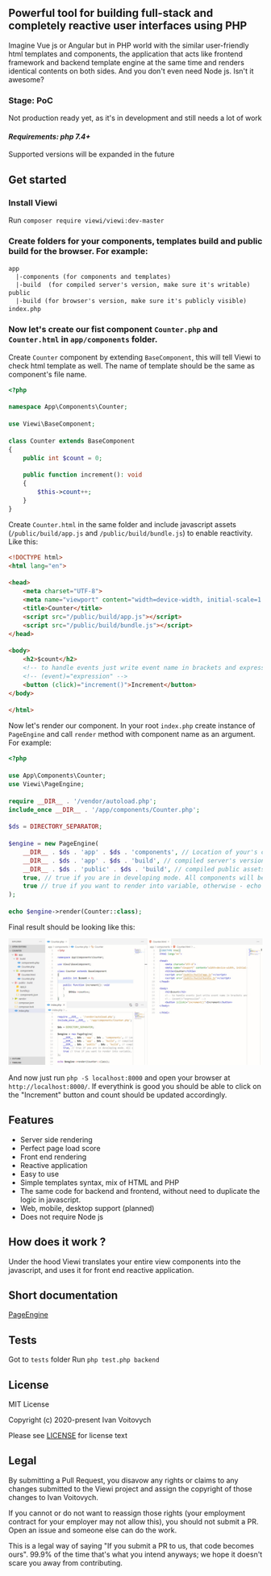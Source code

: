 ## Powerful tool for building full-stack and completely reactive user interfaces using PHP

Imagine Vue js or Angular but in PHP world with the similar user-friendly html templates and components, the application that acts like frontend framework and backend template engine at the same time and renders identical contents on both sides. And you don't even need Node js. Isn't it awesome?

### Stage: PoC

Not production ready yet, as it's in development and still needs a lot of work

#### *Requirements: php 7.4+*

Supported versions will be expanded  in the future

Get started
-----------

### Install Viewi

Run `composer require viewi/viewi:dev-master`

### Create folders for your components, templates build and public build for the browser. For example:

```
app
  |-components (for components and templates)
  |-build  (for compiled server's version, make sure it's writable)
public
  |-build (for browser's version, make sure it's publicly visible)
index.php
```

### Now let's create our fist component `Counter.php` and `Counter.html` in `app/components` folder.

Create `Counter` component by extending `BaseComponent`, this will tell Viewi to check html template as well. The name of template should be the same as component's file name.

```php
<?php

namespace App\Components\Counter;

use Viewi\BaseComponent;

class Counter extends BaseComponent
{
    public int $count = 0;

    public function increment(): void
    {
        $this->count++;
    }
}

```

Create `Counter.html` in the same folder and include javascript assets (`/public/build/app.js` and `/public/build/bundle.js`) to enable reactivity. Like this:

```html
<!DOCTYPE html>
<html lang="en">

<head>
    <meta charset="UTF-8">
    <meta name="viewport" content="width=device-width, initial-scale=1.0">
    <title>Counter</title>
    <script src="/public/build/app.js"></script>
    <script src="/public/build/bundle.js"></script>
</head>

<body>
    <h2>$count</h2>
    <!-- to handle events just write event name in brackets and expression to execute -->
    <!-- (event)="expression" -->
    <button (click)="increment()">Increment</button>
</body>

</html>
```

Now let's render our component. In your root `index.php` create instance of `PageEngine` and call `render` method with component name as an argument. For example:

```php
<?php

use App\Components\Counter;
use Viewi\PageEngine;

require __DIR__ . '/vendor/autoload.php';
include_once __DIR__ . '/app/components/Counter.php';

$ds = DIRECTORY_SEPARATOR;

$engine = new PageEngine(
    __DIR__ . $ds . 'app' . $ds . 'components', // Location of your's components
    __DIR__ . $ds . 'app' . $ds . 'build', // compiled server's version
    __DIR__ . $ds . 'public' . $ds . 'build', // compiled public assets (javascripts, etc.)
    true, // true if you are in developing mode. All components will be compiled as soon as request occures
    true // true if you want to render into variable, otherwise - echo output
);

echo $engine->render(Counter::class);

```

Final result should be looking like this:

![VScode](images/counter-dev.jpg)

And now just run `php -S localhost:8000` and open your browser at `http://localhost:8000/`. If everythink is good you should be able to click on the "Increment" button and count should be updated accordingly.

Features
----------------
- Server side rendering
- Perfect page load score
- Front end rendering
- Reactive application
- Easy to use
- Simple templates syntax, mix of HTML and PHP
- The same code for backend and frontend, without need to duplicate the logic in javascript.
- Web, mobile, desktop support (planned)
- Does not require Node js

## How does it work ?

Under the hood Viewi translates your entire view components into the javascript, and uses it for front end reactive application.

## Short documentation

[PageEngine](/doc/PageEngine.md)

## Tests

Got to `tests` folder
Run `php test.php backend`


License
--------

MIT License

Copyright (c) 2020-present Ivan Voitovych

Please see [LICENSE](/LICENSE) for license text


Legal
------

By submitting a Pull Request, you disavow any rights or claims to any changes submitted to the Viewi project and assign the copyright of those changes to Ivan Voitovych.

If you cannot or do not want to reassign those rights (your employment contract for your employer may not allow this), you should not submit a PR. Open an issue and someone else can do the work.

This is a legal way of saying "If you submit a PR to us, that code becomes ours". 99.9% of the time that's what you intend anyways; we hope it doesn't scare you away from contributing.
